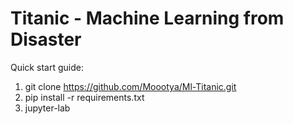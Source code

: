 # Titanic - Machine Learning from Disaster

Quick start guide:
1. git clone https://github.com/Moootya/Ml-Titanic.git
2. pip install -r requirements.txt
3. jupyter-lab


